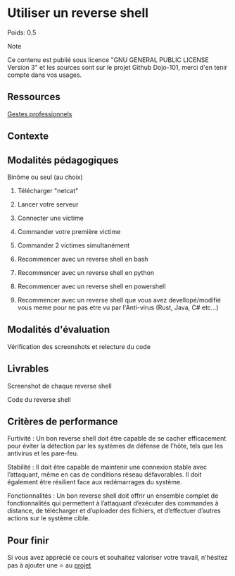 # Utiliser un reverse shell

Poids: 0.5

> [!NOTE] 
> Ce contenu est publié sous licence "GNU GENERAL PUBLIC LICENSE Version 3" et les sources sont sur le projet Github Dojo-101, merci d'en tenir compte dans vos usages.


## Ressources

[Gestes professionnels](https://github.com/Aif4thah/Dojo-101)

## Contexte


## Modalités pédagogiques

Binôme ou seul (au choix)


1. Télécharger "netcat"

2. Lancer votre serveur

3. Connecter une victime

4. Commander votre première victime

5. Commander 2 victimes simultanément

6. Recommencer avec un reverse shell en bash

7. Recommencer avec un reverse shell en python

8. Recommencer avec un reverse shell en powershell

9. Recommencer avec un reverse shell que vous avez devellopé/modifié vous meme pour ne pas etre vu par l'Anti-virus (Rust, Java, C# etc...)


## Modalités d'évaluation

Vérification des screenshots et relecture du code

## Livrables

Screenshot de chaque reverse shell

Code du reverse shell 

## Critères de performance

Furtivité : Un bon reverse shell doit être capable de se cacher efficacement pour éviter la détection par les systèmes de défense de l’hôte, tels que les antivirus et les pare-feu.

Stabilité : Il doit être capable de maintenir une connexion stable avec l’attaquant, même en cas de conditions réseau défavorables. Il doit également être résilient face aux redémarrages du système.

Fonctionnalités : Un bon reverse shell doit offrir un ensemble complet de fonctionnalités qui permettent à l’attaquant d’exécuter des commandes à distance, de télécharger et d’uploader des fichiers, et d’effectuer d’autres actions sur le système cible.


## Pour finir

Si vous avez apprécié ce cours et souhaitez valoriser votre travail, n'hésitez pas à ajouter une ⭐ au [projet](https://github.com/Aif4thah/Dojo-101)
